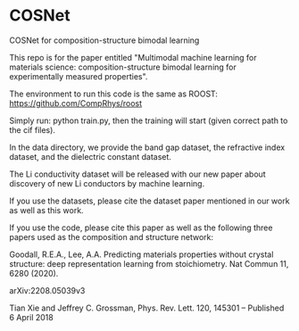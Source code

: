 # COSNet
COSNet for composition-structure bimodal learning

This repo is for the paper entitled "Multimodal machine learning for materials science: composition-structure bimodal learning for experimentally measured properties".

The environment to run this code is the same as ROOST: https://github.com/CompRhys/roost

Simply run: python train.py, then the training will start (given correct path to the cif files). 

In the data directory, we provide the band gap dataset, the refractive index dataset, and the dielectric constant dataset. 

The Li conductivity dataset will be released with our new paper about discovery of new Li conductors by machine learning. 

If you use the datasets, please cite the dataset paper mentioned in our work as well as this work.

If you use the code, please cite this paper as well as the following three papers used as the composition and structure network:

Goodall, R.E.A., Lee, A.A. Predicting materials properties without crystal structure: deep representation learning from stoichiometry. Nat Commun 11, 6280 (2020).

arXiv:2208.05039v3 

Tian Xie and Jeffrey C. Grossman, Phys. Rev. Lett. 120, 145301 – Published 6 April 2018
